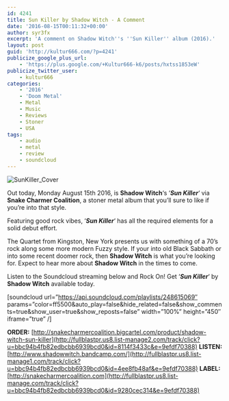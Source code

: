 ```yaml
---
id: 4241
title: Sun Killer by Shadow Witch - A Comment
date: '2016-08-15T00:11:32+00:00'
author: syr3fx
excerpt: 'A comment on Shadow Witch''s ''Sun Killer'' album (2016).'
layout: post
guid: 'http://kultur666.com/?p=4241'
publicize_google_plus_url:
    - 'https://plus.google.com/+Kultur666-k6/posts/hxtss1853eW'
publicize_twitter_user:
    - kultur666
categories:
    - '2016'
    - 'Doom Metal'
    - Metal
    - Music
    - Reviews
    - Stoner
    - USA
tags:
    - audio
    - metal
    - review
    - soundcloud
---
```


![SunKiller_Cover](http://localhost:8080/wp-content/uploads/2016/08/sunkiller_cover.jpg)

Out today, Monday August 15th 2016, is **Shadow Witch**‘s ‘***Sun Killer***‘ via **Snake Charmer Coalition**, a stoner metal album that you’ll sure to like if you’re into that style.

Featuring good rock vibes, ‘***Sun Killer***‘ has all the required elements for a solid debut effort.

The Quartet from Kingston, New York presents us with something of a 70’s rock along some more modern Fuzzy style. If your into old Black Sabbath or into some recent doomer rock, then **Shadow Witch** is what you’re looking for. Expect to hear more about **Shadow Witch** in the times to come.

Listen to the Soundcloud streaming below and Rock On! Get ‘***Sun Killer***‘ by **Shadow Witch** available today.

\[soundcloud url=”https://api.soundcloud.com/playlists/248615069″ params=”color=ff5500&amp;auto\_play=false&amp;hide\_related=false&amp;show\_comments=true&amp;show\_user=true&amp;show\_reposts=false” width=”100%” height=”450″ iframe=”true” /\]

**ORDER:** [http://snakecharmercoalition.bigcartel.com/product/shadow-witch-sun-killer](http://fullblastpr.us8.list-manage2.com/track/click?u=bbc94b4fb82edbcbb6939bcd0&id=8114f3433c&e=9efdf70388)
**LISTEN:** [http://www.shadowwitch.bandcamp.com/](http://fullblastpr.us8.list-manage1.com/track/click?u=bbc94b4fb82edbcbb6939bcd0&id=4ee8fb48af&e=9efdf70388)
**LABEL:** [http://snakecharmercoalition.com](http://fullblastpr.us8.list-manage.com/track/click?u=bbc94b4fb82edbcbb6939bcd0&id=9280cec314&e=9efdf70388)